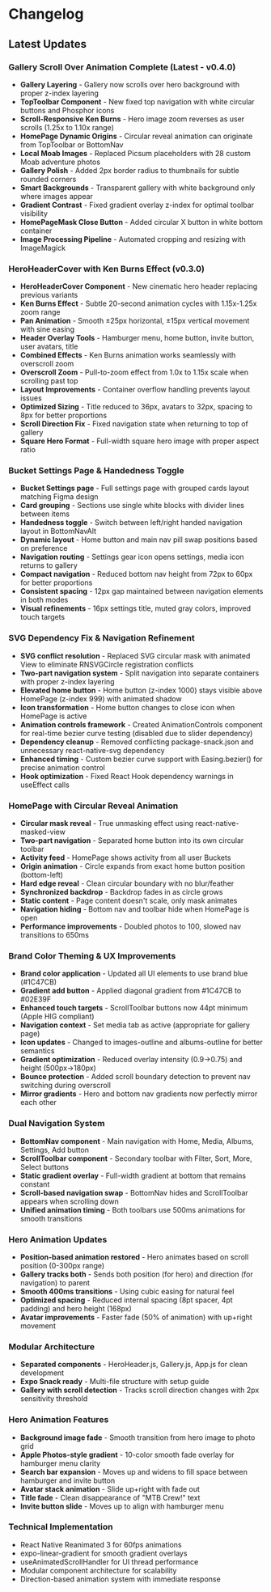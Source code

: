 # Changelog

## Latest Updates

### Gallery Scroll Over Animation Complete (Latest - v0.4.0)
- **Gallery Layering** - Gallery now scrolls over hero background with proper z-index layering
- **TopToolbar Component** - New fixed top navigation with white circular buttons and Phosphor icons
- **Scroll-Responsive Ken Burns** - Hero image zoom reverses as user scrolls (1.25x to 1.10x range)
- **HomePage Dynamic Origins** - Circular reveal animation can originate from TopToolbar or BottomNav
- **Local Moab Images** - Replaced Picsum placeholders with 28 custom Moab adventure photos
- **Gallery Polish** - Added 2px border radius to thumbnails for subtle rounded corners
- **Smart Backgrounds** - Transparent gallery with white background only where images appear
- **Gradient Contrast** - Fixed gradient overlay z-index for optimal toolbar visibility
- **HomePageMask Close Button** - Added circular X button in white bottom container
- **Image Processing Pipeline** - Automated cropping and resizing with ImageMagick

### HeroHeaderCover with Ken Burns Effect (v0.3.0)
- **HeroHeaderCover Component** - New cinematic hero header replacing previous variants
- **Ken Burns Effect** - Subtle 20-second animation cycles with 1.15x-1.25x zoom range
- **Pan Animation** - Smooth ±25px horizontal, ±15px vertical movement with sine easing
- **Header Overlay Tools** - Hamburger menu, home button, invite button, user avatars, title
- **Combined Effects** - Ken Burns animation works seamlessly with overscroll zoom
- **Overscroll Zoom** - Pull-to-zoom effect from 1.0x to 1.15x scale when scrolling past top
- **Layout Improvements** - Container overflow handling prevents layout issues
- **Optimized Sizing** - Title reduced to 36px, avatars to 32px, spacing to 8px for better proportions
- **Scroll Direction Fix** - Fixed navigation state when returning to top of gallery
- **Square Hero Format** - Full-width square hero image with proper aspect ratio

### Bucket Settings Page & Handedness Toggle
- **Bucket Settings page** - Full settings page with grouped cards layout matching Figma design
- **Card grouping** - Sections use single white blocks with divider lines between items
- **Handedness toggle** - Switch between left/right handed navigation layout in BottomNavAlt
- **Dynamic layout** - Home button and main nav pill swap positions based on preference
- **Navigation routing** - Settings gear icon opens settings, media icon returns to gallery
- **Compact navigation** - Reduced bottom nav height from 72px to 60px for better proportions
- **Consistent spacing** - 12px gap maintained between navigation elements in both modes
- **Visual refinements** - 16px settings title, muted gray colors, improved touch targets

### SVG Dependency Fix & Navigation Refinement
- **SVG conflict resolution** - Replaced SVG circular mask with animated View to eliminate RNSVGCircle registration conflicts
- **Two-part navigation system** - Split navigation into separate containers with proper z-index layering
- **Elevated home button** - Home button (z-index 1000) stays visible above HomePage (z-index 999) with animated shadow
- **Icon transformation** - Home button changes to close icon when HomePage is active
- **Animation controls framework** - Created AnimationControls component for real-time bezier curve testing (disabled due to slider dependency)
- **Dependency cleanup** - Removed conflicting package-snack.json and unnecessary react-native-svg dependency
- **Enhanced timing** - Custom bezier curve support with Easing.bezier() for precise animation control
- **Hook optimization** - Fixed React Hook dependency warnings in useEffect calls

### HomePage with Circular Reveal Animation
- **Circular mask reveal** - True unmasking effect using react-native-masked-view
- **Two-part navigation** - Separated home button into its own circular toolbar
- **Activity feed** - HomePage shows activity from all user Buckets
- **Origin animation** - Circle expands from exact home button position (bottom-left)
- **Hard edge reveal** - Clean circular boundary with no blur/feather
- **Synchronized backdrop** - Backdrop fades in as circle grows
- **Static content** - Page content doesn't scale, only mask animates
- **Navigation hiding** - Bottom nav and toolbar hide when HomePage is open
- **Performance improvements** - Doubled photos to 100, slowed nav transitions to 650ms

### Brand Color Theming & UX Improvements
- **Brand color application** - Updated all UI elements to use brand blue (#1C47CB)
- **Gradient add button** - Applied diagonal gradient from #1C47CB to #02E39F
- **Enhanced touch targets** - ScrollToolbar buttons now 44pt minimum (Apple HIG compliant)
- **Navigation context** - Set media tab as active (appropriate for gallery page)
- **Icon updates** - Changed to images-outline and albums-outline for better semantics
- **Gradient optimization** - Reduced overlay intensity (0.9→0.75) and height (500px→180px)
- **Bounce protection** - Added scroll boundary detection to prevent nav switching during overscroll
- **Mirror gradients** - Hero and bottom nav gradients now perfectly mirror each other

### Dual Navigation System
- **BottomNav component** - Main navigation with Home, Media, Albums, Settings, Add button
- **ScrollToolbar component** - Secondary toolbar with Filter, Sort, More, Select buttons
- **Static gradient overlay** - Full-width gradient at bottom that remains constant
- **Scroll-based navigation swap** - BottomNav hides and ScrollToolbar appears when scrolling down
- **Unified animation timing** - Both toolbars use 500ms animations for smooth transitions

### Hero Animation Updates
- **Position-based animation restored** - Hero animates based on scroll position (0-300px range)
- **Gallery tracks both** - Sends both position (for hero) and direction (for navigation) to parent
- **Smooth 400ms transitions** - Using cubic easing for natural feel
- **Optimized spacing** - Reduced internal spacing (8pt spacer, 4pt padding) and hero height (168px)
- **Avatar improvements** - Faster fade (50% of animation) with up+right movement

### Modular Architecture
- **Separated components** - HeroHeader.js, Gallery.js, App.js for clean development
- **Expo Snack ready** - Multi-file structure with setup guide
- **Gallery with scroll detection** - Tracks scroll direction changes with 2px sensitivity threshold

### Hero Animation Features
- **Background image fade** - Smooth transition from hero image to photo grid
- **Apple Photos-style gradient** - 10-color smooth fade overlay for hamburger menu clarity
- **Search bar expansion** - Moves up and widens to fill space between hamburger and invite button
- **Avatar stack animation** - Slide up+right with fade out
- **Title fade** - Clean disappearance of "MTB Crew!" text
- **Invite button slide** - Moves up to align with hamburger menu

### Technical Implementation
- React Native Reanimated 3 for 60fps animations
- expo-linear-gradient for smooth gradient overlays
- useAnimatedScrollHandler for UI thread performance
- Modular component architecture for scalability
- Direction-based animation system with immediate response